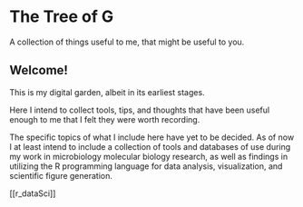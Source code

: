 # The Tree of G

A collection of things useful to me, that might be useful to you. 

## Welcome!

This is my digital garden, albeit in its earliest stages. 

Here I intend to collect tools, tips, and thoughts that have been useful enough to me that I felt they were worth recording. 

The specific topics of what I include here have yet to be decided. As of now I at least intend to include a collection of tools and databases of use during my work in microbiology molecular biology research, as well as findings in utilizing the R programming language for data analysis, visualization, and scientific figure generation. 

[[r_dataSci]]
